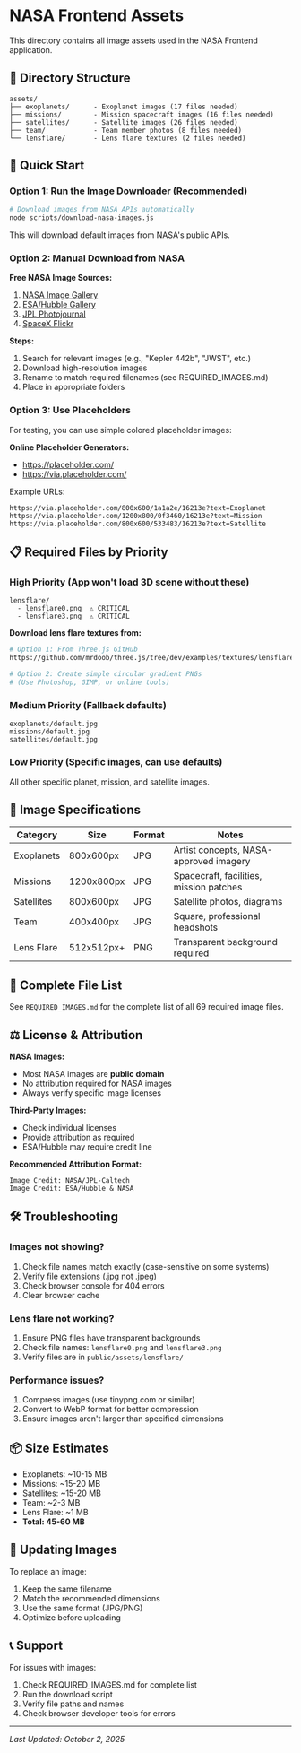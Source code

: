 # NASA Frontend Assets

This directory contains all image assets used in the NASA Frontend application.

## 📁 Directory Structure

```
assets/
├── exoplanets/      - Exoplanet images (17 files needed)
├── missions/        - Mission spacecraft images (16 files needed)
├── satellites/      - Satellite images (26 files needed)
├── team/            - Team member photos (8 files needed)
└── lensflare/       - Lens flare textures (2 files needed)
```

## 🚀 Quick Start

### Option 1: Run the Image Downloader (Recommended)

```bash
# Download images from NASA APIs automatically
node scripts/download-nasa-images.js
```

This will download default images from NASA's public APIs.

### Option 2: Manual Download from NASA

**Free NASA Image Sources:**

1. [NASA Image Gallery](https://images.nasa.gov/)
2. [ESA/Hubble Gallery](https://esahubble.org/images/)
3. [JPL Photojournal](https://photojournal.jpl.nasa.gov/)
4. [SpaceX Flickr](https://www.flickr.com/photos/spacex/)

**Steps:**

1. Search for relevant images (e.g., "Kepler 442b", "JWST", etc.)
2. Download high-resolution images
3. Rename to match required filenames (see REQUIRED_IMAGES.md)
4. Place in appropriate folders

### Option 3: Use Placeholders

For testing, you can use simple colored placeholder images:

**Online Placeholder Generators:**

- https://placeholder.com/
- https://via.placeholder.com/

Example URLs:

```
https://via.placeholder.com/800x600/1a1a2e/16213e?text=Exoplanet
https://via.placeholder.com/1200x800/0f3460/16213e?text=Mission
https://via.placeholder.com/800x600/533483/16213e?text=Satellite
```

## 📋 Required Files by Priority

### High Priority (App won't load 3D scene without these)

```
lensflare/
  - lensflare0.png  ⚠️ CRITICAL
  - lensflare3.png  ⚠️ CRITICAL
```

**Download lens flare textures from:**

```bash
# Option 1: From Three.js GitHub
https://github.com/mrdoob/three.js/tree/dev/examples/textures/lensflare

# Option 2: Create simple circular gradient PNGs
# (Use Photoshop, GIMP, or online tools)
```

### Medium Priority (Fallback defaults)

```
exoplanets/default.jpg
missions/default.jpg
satellites/default.jpg
```

### Low Priority (Specific images, can use defaults)

All other specific planet, mission, and satellite images.

## 🎨 Image Specifications

| Category   | Size       | Format | Notes                                   |
| ---------- | ---------- | ------ | --------------------------------------- |
| Exoplanets | 800x600px  | JPG    | Artist concepts, NASA-approved imagery  |
| Missions   | 1200x800px | JPG    | Spacecraft, facilities, mission patches |
| Satellites | 800x600px  | JPG    | Satellite photos, diagrams              |
| Team       | 400x400px  | JPG    | Square, professional headshots          |
| Lens Flare | 512x512px+ | PNG    | Transparent background required         |

## 📝 Complete File List

See `REQUIRED_IMAGES.md` for the complete list of all 69 required image files.

## ⚖️ License & Attribution

**NASA Images:**

- Most NASA images are **public domain**
- No attribution required for NASA images
- Always verify specific image licenses

**Third-Party Images:**

- Check individual licenses
- Provide attribution as required
- ESA/Hubble may require credit line

**Recommended Attribution Format:**

```
Image Credit: NASA/JPL-Caltech
Image Credit: ESA/Hubble & NASA
```

## 🛠️ Troubleshooting

### Images not showing?

1. Check file names match exactly (case-sensitive on some systems)
2. Verify file extensions (.jpg not .jpeg)
3. Check browser console for 404 errors
4. Clear browser cache

### Lens flare not working?

1. Ensure PNG files have transparent backgrounds
2. Check file names: `lensflare0.png` and `lensflare3.png`
3. Verify files are in `public/assets/lensflare/`

### Performance issues?

1. Compress images (use tinypng.com or similar)
2. Convert to WebP format for better compression
3. Ensure images aren't larger than specified dimensions

## 📦 Size Estimates

- Exoplanets: ~10-15 MB
- Missions: ~15-20 MB
- Satellites: ~15-20 MB
- Team: ~2-3 MB
- Lens Flare: ~1 MB
- **Total: 45-60 MB**

## 🔄 Updating Images

To replace an image:

1. Keep the same filename
2. Match the recommended dimensions
3. Use the same format (JPG/PNG)
4. Optimize before uploading

## 📞 Support

For issues with images:

1. Check REQUIRED_IMAGES.md for complete list
2. Run the download script
3. Verify file paths and names
4. Check browser developer tools for errors

---

_Last Updated: October 2, 2025_
